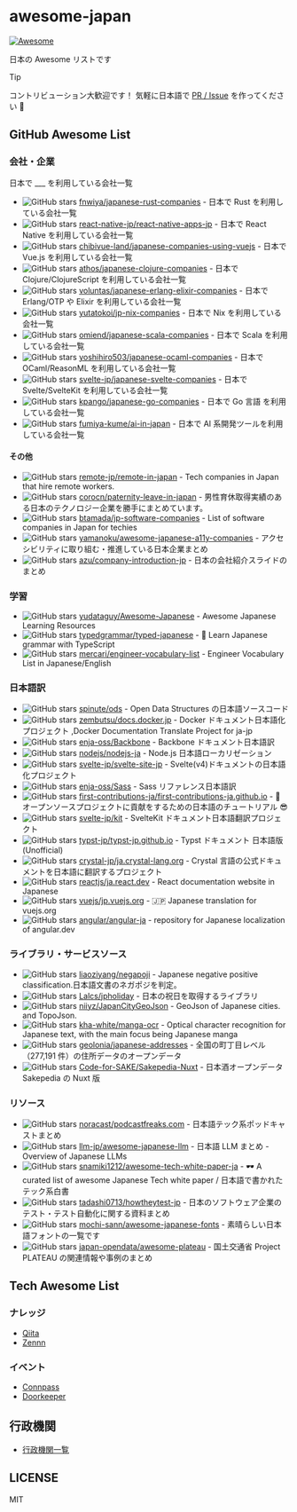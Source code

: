 # awesome-japan

[![Awesome](https://awesome.re/badge.svg)](https://awesome.re)

日本の Awesome リストです

> [!TIP]
> コントリビューション大歓迎です！
> 気軽に日本語で [PR / Issue](https://github.com/snamiki1212/awesome-japan/issues) を作ってください 🦀

## GitHub Awesome List

### 会社・企業

日本で \_\_\_ を利用している会社一覧

- <img src="https://img.shields.io/github/stars/fnwiya/japanese-rust-companies.svg?style=social" alt="GitHub stars"> [fnwiya/japanese-rust-companies](https://github.com/fnwiya/japanese-rust-companies) - 日本で Rust を利用している会社一覧
- <img src="https://img.shields.io/github/stars/react-native-jp/react-native-apps-jp.svg?style=social" alt="GitHub stars"> [react-native-jp/react-native-apps-jp](https://github.com/react-native-jp/react-native-apps-jp) - 日本で React Native を利用している会社一覧
- <img src="https://img.shields.io/github/stars/chibivue-land/japanese-companies-using-vuejs.svg?style=social" alt="GitHub stars"> [chibivue-land/japanese-companies-using-vuejs](https://github.com/chibivue-land/japanese-companies-using-vuejs) - 日本で Vue.js を利用している会社一覧
- <img src="https://img.shields.io/github/stars/athos/japanese-clojure-companies.svg?style=social" alt="GitHub stars"> [athos/japanese-clojure-companies](https://github.com/athos/japanese-clojure-companies) - 日本で Clojure/ClojureScript を利用している会社一覧
- <img src="https://img.shields.io/github/stars/voluntas/japanese-erlang-elixir-companies.svg?style=social" alt="GitHub stars"> [voluntas/japanese-erlang-elixir-companies](https://github.com/voluntas/japanese-erlang-elixir-companies) - 日本で Erlang/OTP や Elixir を利用している会社一覧
- <img src="https://img.shields.io/github/stars/yutatokoi/jp-nix-companies.svg?style=social" alt="GitHub stars"> [yutatokoi/jp-nix-companies](https://github.com/yutatokoi/jp-nix-companies) - 日本で Nix を利用している会社一覧
- <img src="https://img.shields.io/github/stars/omiend/japanese-scala-companies.svg?style=social" alt="GitHub stars"> [omiend/japanese-scala-companies](https://github.com/omiend/japanese-scala-companies) - 日本で Scala を利用している会社一覧
- <img src="https://img.shields.io/github/stars/yoshihiro503/japanese-ocaml-companies.svg?style=social" alt="GitHub stars"> [yoshihiro503/japanese-ocaml-companies](https://github.com/yoshihiro503/japanese-ocaml-companies) - 日本で OCaml/ReasonML を利用している会社一覧
- <img src="https://img.shields.io/github/stars/svelte-jp/japanese-svelte-companies.svg?style=social" alt="GitHub stars"> [svelte-jp/japanese-svelte-companies](https://github.com/svelte-jp/japanese-svelte-companies) - 日本で Svelte/SvelteKit を利用している会社一覧
- <img src="https://img.shields.io/github/stars/kpango/japanese-go-companies.svg?style=social" alt="GitHub stars"> [kpango/japanese-go-companies](https://github.com/kpango/japanese-go-companies) - 日本で Go 言語 を利用している会社一覧
- <img src="https://img.shields.io/github/stars/fumiya-kume/ai-in-japan.svg?style=social" alt="GitHub stars"> [fumiya-kume/ai-in-japan](https://github.com/fumiya-kume/ai-in-japan) - 日本で AI 系開発ツールを利用している会社一覧

#### その他

- <img src="https://img.shields.io/github/stars/remote-jp/remote-in-japan.svg?style=social" alt="GitHub stars"> [remote-jp/remote-in-japan](https://github.com/remote-jp/remote-in-japan) - Tech companies in Japan that hire remote workers.
- <img src="https://img.shields.io/github/stars/corocn/paternity-leave-in-japan.svg?style=social" alt="GitHub stars"> [corocn/paternity-leave-in-japan](https://github.com/corocn/paternity-leave-in-japan) - 男性育休取得実績のある日本のテクノロジー企業を勝手にまとめています。
- <img src="https://img.shields.io/github/stars/btamada/jp-software-companies.svg?style=social" alt="GitHub stars"> [btamada/jp-software-companies](https://github.com/btamada/jp-software-companies) - List of software companies in Japan for techies
- <img src="https://img.shields.io/github/stars/yamanoku/awesome-japanese-a11y-companies.svg?style=social" alt="GitHub stars"> [yamanoku/awesome-japanese-a11y-companies](https://github.com/yamanoku/awesome-japanese-a11y-companies) - アクセシビリティに取り組む・推進している日本企業まとめ
- <img src="https://img.shields.io/github/stars/azu/company-introduction-jp.svg?style=social" alt="GitHub stars"> [azu/company-introduction-jp](https://github.com/azu/company-introduction-jp) - 日本の会社紹介スライドのまとめ

### 学習

- <img src="https://img.shields.io/github/stars/yudataguy/Awesome-Japanese.svg?style=social" alt="GitHub stars"> [yudataguy/Awesome-Japanese](https://github.com/yudataguy/Awesome-Japanese) - Awesome Japanese Learning Resources
- <img src="https://img.shields.io/github/stars/typedgrammar/typed-japanese.svg?style=social" alt="GitHub stars"> [typedgrammar/typed-japanese](https://github.com/typedgrammar/typed-japanese) - 🌸 Learn Japanese grammar with TypeScript
- <img src="https://img.shields.io/github/stars/mercari/engineer-vocabulary-list.svg?style=social" alt="GitHub stars"> [mercari/engineer-vocabulary-list](https://github.com/mercari/engineer-vocabulary-list) - Engineer Vocabulary List in Japanese/English

### 日本語訳

- <img src="https://img.shields.io/github/stars/spinute/ods.svg?style=social" alt="GitHub stars"> [spinute/ods](https://github.com/spinute/ods) - Open Data Structures の日本語ソースコード
- <img src="https://img.shields.io/github/stars/zembutsu/docs.docker.jp.svg?style=social" alt="GitHub stars"> [zembutsu/docs.docker.jp](https://github.com/zembutsu/docs.docker.jp) - Docker ドキュメント日本語化プロジェクト ,Docker Documentation Translate Project for ja-jp
- <img src="https://img.shields.io/github/stars/enja-oss/Backbone.svg?style=social" alt="GitHub stars"> [enja-oss/Backbone](https://github.com/enja-oss/Backbone) - Backbone ドキュメント日本語訳
- <img src="https://img.shields.io/github/stars/nodejs/nodejs-ja.svg?style=social" alt="GitHub stars"> [nodejs/nodejs-ja](https://github.com/nodejs/nodejs-ja) - Node.js 日本語ローカリゼーション
- <img src="https://img.shields.io/github/stars/svelte-jp/svelte-site-jp.svg?style=social" alt="GitHub stars"> [svelte-jp/svelte-site-jp](https://github.com/svelte-jp/svelte-site-jp) - Svelte(v4)ドキュメントの日本語化プロジェクト
- <img src="https://img.shields.io/github/stars/enja-oss/Sass.svg?style=social" alt="GitHub stars"> [enja-oss/Sass](https://github.com/enja-oss/Sass) - Sass リファレンス日本語訳
- <img src="https://img.shields.io/github/stars/first-contributions-ja/first-contributions-ja.github.io.svg?style=social" alt="GitHub stars"> [first-contributions-ja/first-contributions-ja.github.io](https://github.com/first-contributions-ja/first-contributions-ja.github.io) - 🔰 オープンソースプロジェクトに貢献をするための日本語のチュートリアル 😎
- <img src="https://img.shields.io/github/stars/svelte-jp/kit.svg?style=social" alt="GitHub stars"> [svelte-jp/kit](https://github.com/svelte-jp/kit) - SvelteKit ドキュメント日本語翻訳プロジェクト
- <img src="https://img.shields.io/github/stars/typst-jp/typst-jp.github.io.svg?style=social" alt="GitHub stars"> [typst-jp/typst-jp.github.io](https://github.com/typst-jp/typst-jp.github.io) - Typst ドキュメント 日本語版 (Unofficial)
- <img src="https://img.shields.io/github/stars/crystal-jp/ja.crystal-lang.org.svg?style=social" alt="GitHub stars"> [crystal-jp/ja.crystal-lang.org](https://github.com/crystal-jp/ja.crystal-lang.org) - Crystal 言語の公式ドキュメントを日本語に翻訳するプロジェクト
- <img src="https://img.shields.io/github/stars/reactjs/ja.react.dev.svg?style=social" alt="GitHub stars"> [reactjs/ja.react.dev](https://github.com/reactjs/ja.react.dev) - React documentation website in Japanese
- <img src="https://img.shields.io/github/stars/vuejs/jp.vuejs.org.svg?style=social" alt="GitHub stars"> [vuejs/jp.vuejs.org](https://github.com/vuejs/jp.vuejs.org) - :jp: Japanese translation for vuejs.org
- <img src="https://img.shields.io/github/stars/angular/angular-ja.svg?style=social" alt="GitHub stars"> [angular/angular-ja](https://github.com/angular/angular-ja) - repository for Japanese localization of angular.dev

### ライブラリ・サービスソース

- <img src="https://img.shields.io/github/stars/liaoziyang/negapoji.svg?style=social" alt="GitHub stars"> [liaoziyang/negapoji](https://github.com/liaoziyang/negapoji) - Japanese negative positive classification.日本語文書のネガポジを判定。
- <img src="https://img.shields.io/github/stars/Lalcs/jpholiday.svg?style=social" alt="GitHub stars"> [Lalcs/jpholiday](https://github.com/Lalcs/jpholiday) - 日本の祝日を取得するライブラリ
- <img src="https://img.shields.io/github/stars/niiyz/JapanCityGeoJson.svg?style=social" alt="GitHub stars"> [niiyz/JapanCityGeoJson](https://github.com/niiyz/JapanCityGeoJson) - GeoJson of Japanese cities. and TopoJson.
- <img src="https://img.shields.io/github/stars/kha-white/manga-ocr.svg?style=social" alt="GitHub stars"> [kha-white/manga-ocr](https://github.com/kha-white/manga-ocr) - Optical character recognition for Japanese text, with the main focus being Japanese manga
- <img src="https://img.shields.io/github/stars/geolonia/japanese-addresses.svg?style=social" alt="GitHub stars"> [geolonia/japanese-addresses](https://github.com/geolonia/japanese-addresses) - 全国の町丁目レベル（277,191 件）の住所データのオープンデータ
- <img src="https://img.shields.io/github/stars/Code-for-SAKE/Sakepedia-Nuxt.svg?style=social" alt="GitHub stars"> [Code-for-SAKE/Sakepedia-Nuxt](https://github.com/Code-for-SAKE/Sakepedia-Nuxt) - 日本酒オープンデータ Sakepedia の Nuxt 版

### リソース

- <img src="https://img.shields.io/github/stars/noracast/podcastfreaks.com.svg?style=social" alt="GitHub stars"> [noracast/podcastfreaks.com](https://github.com/noracast/podcastfreaks.com) - 日本語テック系ポッドキャストまとめ
- <img src="https://img.shields.io/github/stars/llm-jp/awesome-japanese-llm.svg?style=social" alt="GitHub stars"> [llm-jp/awesome-japanese-llm](https://github.com/llm-jp/awesome-japanese-llm) - 日本語 LLM まとめ - Overview of Japanese LLMs
- <img src="https://img.shields.io/github/stars/snamiki1212/awesome-tech-white-paper-ja.svg?style=social" alt="GitHub stars"> [snamiki1212/awesome-tech-white-paper-ja](https://github.com/snamiki1212/awesome-tech-white-paper-ja) - 🕶 A curated list of awesome Japanese Tech white paper / 日本語で書かれたテック系白書
- <img src="https://img.shields.io/github/stars/tadashi0713/howtheytest-jp.svg?style=social" alt="GitHub stars"> [tadashi0713/howtheytest-jp](https://github.com/tadashi0713/howtheytest-jp) - 日本のソフトウェア企業のテスト・テスト自動化に関する資料まとめ
- <img src="https://img.shields.io/github/stars/mochi-sann/awesome-japanese-fonts.svg?style=social" alt="GitHub stars"> [mochi-sann/awesome-japanese-fonts](https://github.com/mochi-sann/awesome-japanese-fonts) - 素晴らしい日本語フォントの一覧です
- <img src="https://img.shields.io/github/stars/japan-opendata/awesome-plateau.svg?style=social" alt="GitHub stars"> [japan-opendata/awesome-plateau](https://github.com/japan-opendata/awesome-plateau) - 国土交通省 Project PLATEAU の関連情報や事例のまとめ

## Tech Awesome List

### ナレッジ

- [Qiita](https://qiita.com)
- [Zennn](https://zenn.dev/)

### イベント

- [Connpass](https://connpass.com/)
- [Doorkeeper](https://www.doorkeeper.jp/)

## 行政機関

- [行政機関一覧](https://ja.wikipedia.org/wiki/%E6%97%A5%E6%9C%AC%E3%81%AE%E8%A1%8C%E6%94%BF%E6%A9%9F%E9%96%A2)

## LICENSE

MIT
